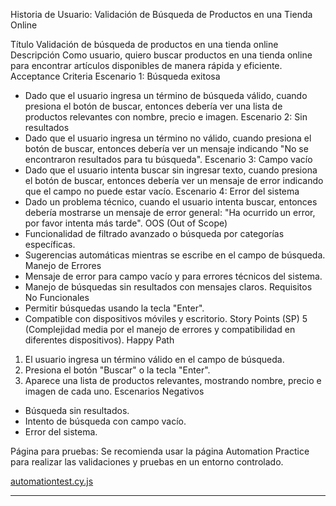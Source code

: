 Historia de Usuario: Validación de Búsqueda de Productos en una Tienda Online

Título
Validación de búsqueda de productos en una tienda online
Descripción
Como usuario, quiero buscar productos en una tienda online para encontrar artículos disponibles de manera rápida y eficiente.
Acceptance Criteria
Escenario 1: Búsqueda exitosa
- Dado que el usuario ingresa un término de búsqueda válido, cuando presiona el botón de buscar, entonces debería ver una lista de productos relevantes con nombre, precio e imagen.
Escenario 2: Sin resultados
- Dado que el usuario ingresa un término no válido, cuando presiona el botón de buscar, entonces debería ver un mensaje indicando "No se encontraron resultados para tu búsqueda".
Escenario 3: Campo vacío
- Dado que el usuario intenta buscar sin ingresar texto, cuando presiona el botón de buscar, entonces debería ver un mensaje de error indicando que el campo no puede estar vacío.
Escenario 4: Error del sistema
- Dado un problema técnico, cuando el usuario intenta buscar, entonces debería mostrarse un mensaje de error general: "Ha ocurrido un error, por favor intenta más tarde".
OOS (Out of Scope)
- Funcionalidad de filtrado avanzado o búsqueda por categorías específicas.
- Sugerencias automáticas mientras se escribe en el campo de búsqueda.
Manejo de Errores
- Mensaje de error para campo vacío y para errores técnicos del sistema.
- Manejo de búsquedas sin resultados con mensajes claros.
Requisitos No Funcionales
- Permitir búsquedas usando la tecla "Enter".
- Compatible con dispositivos móviles y escritorio.
Story Points (SP)
5 (Complejidad media por el manejo de errores y compatibilidad en diferentes dispositivos).
Happy Path
1. El usuario ingresa un término válido en el campo de búsqueda.
2. Presiona el botón "Buscar" o la tecla "Enter".
3. Aparece una lista de productos relevantes, mostrando nombre, precio e imagen de cada uno.
Escenarios Negativos
- Búsqueda sin resultados.
- Intento de búsqueda con campo vacío.
- Error del sistema.

Página para pruebas:
Se recomienda usar la página Automation Practice para realizar las validaciones y pruebas en un entorno controlado.

[automationtest.cy.js](cypress/e2e/automationtest.cy.js)

------------------------------------------------------------------------------------------------------------------------
